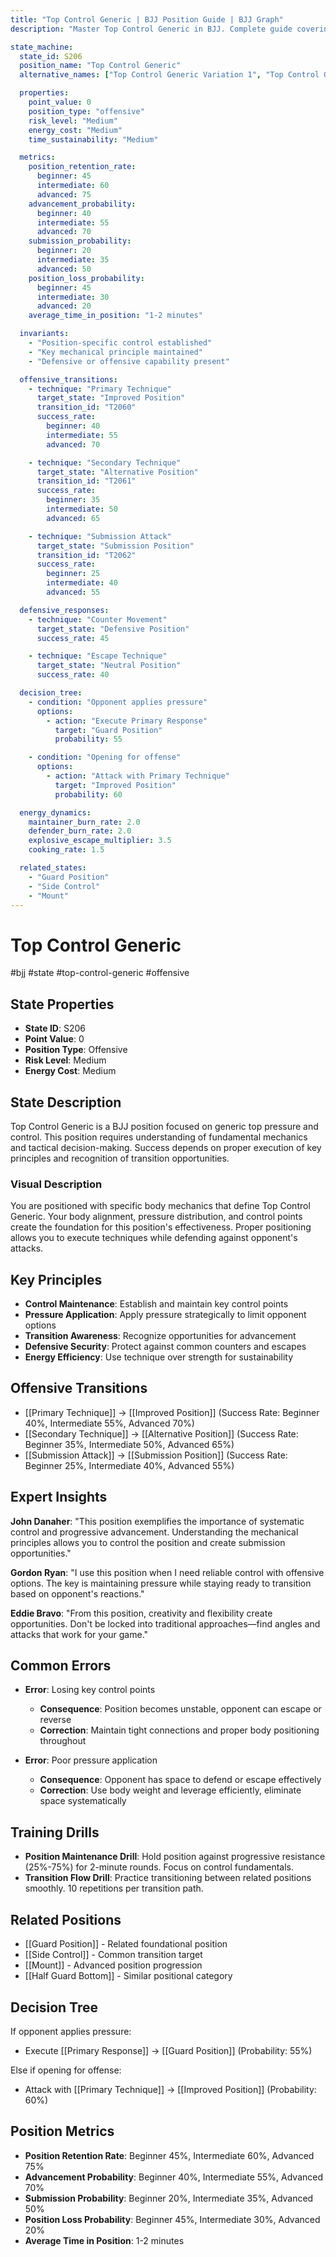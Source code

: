 ```yaml
---
title: "Top Control Generic | BJJ Position Guide | BJJ Graph"
description: "Master Top Control Generic in BJJ. Complete guide covering generic top pressure and control. Success rates vary by skill level."

state_machine:
  state_id: S206
  position_name: "Top Control Generic"
  alternative_names: ["Top Control Generic Variation 1", "Top Control Generic Variation 2"]

  properties:
    point_value: 0
    position_type: "offensive"
    risk_level: "Medium"
    energy_cost: "Medium"
    time_sustainability: "Medium"

  metrics:
    position_retention_rate:
      beginner: 45
      intermediate: 60
      advanced: 75
    advancement_probability:
      beginner: 40
      intermediate: 55
      advanced: 70
    submission_probability:
      beginner: 20
      intermediate: 35
      advanced: 50
    position_loss_probability:
      beginner: 45
      intermediate: 30
      advanced: 20
    average_time_in_position: "1-2 minutes"

  invariants:
    - "Position-specific control established"
    - "Key mechanical principle maintained"
    - "Defensive or offensive capability present"

  offensive_transitions:
    - technique: "Primary Technique"
      target_state: "Improved Position"
      transition_id: "T2060"
      success_rate:
        beginner: 40
        intermediate: 55
        advanced: 70

    - technique: "Secondary Technique"
      target_state: "Alternative Position"
      transition_id: "T2061"
      success_rate:
        beginner: 35
        intermediate: 50
        advanced: 65

    - technique: "Submission Attack"
      target_state: "Submission Position"
      transition_id: "T2062"
      success_rate:
        beginner: 25
        intermediate: 40
        advanced: 55

  defensive_responses:
    - technique: "Counter Movement"
      target_state: "Defensive Position"
      success_rate: 45

    - technique: "Escape Technique"
      target_state: "Neutral Position"
      success_rate: 40

  decision_tree:
    - condition: "Opponent applies pressure"
      options:
        - action: "Execute Primary Response"
          target: "Guard Position"
          probability: 55

    - condition: "Opening for offense"
      options:
        - action: "Attack with Primary Technique"
          target: "Improved Position"
          probability: 60

  energy_dynamics:
    maintainer_burn_rate: 2.0
    defender_burn_rate: 2.0
    explosive_escape_multiplier: 3.5
    cooking_rate: 1.5

  related_states:
    - "Guard Position"
    - "Side Control"
    - "Mount"
---
```


<script type="application/ld+json">
{
  "@context": "https://schema.org",
  "@type": "WebPage",
  "name": "Top Control Generic",
  "description": "Master Top Control Generic in BJJ. Complete guide covering generic top pressure and control.",
  "url": "https://bjjgraph.com/positions/top-control-generic"
}
</script>

# Top Control Generic
#bjj #state #top-control-generic #offensive

## State Properties
- **State ID**: S206
- **Point Value**: 0
- **Position Type**: Offensive
- **Risk Level**: Medium
- **Energy Cost**: Medium

## State Description
Top Control Generic is a BJJ position focused on generic top pressure and control. This position requires understanding of fundamental mechanics and tactical decision-making. Success depends on proper execution of key principles and recognition of transition opportunities.

### Visual Description
You are positioned with specific body mechanics that define Top Control Generic. Your body alignment, pressure distribution, and control points create the foundation for this position's effectiveness. Proper positioning allows you to execute techniques while defending against opponent's attacks.

## Key Principles
- **Control Maintenance**: Establish and maintain key control points
- **Pressure Application**: Apply pressure strategically to limit opponent options
- **Transition Awareness**: Recognize opportunities for advancement
- **Defensive Security**: Protect against common counters and escapes
- **Energy Efficiency**: Use technique over strength for sustainability

## Offensive Transitions
- [[Primary Technique]] → [[Improved Position]] (Success Rate: Beginner 40%, Intermediate 55%, Advanced 70%)
- [[Secondary Technique]] → [[Alternative Position]] (Success Rate: Beginner 35%, Intermediate 50%, Advanced 65%)
- [[Submission Attack]] → [[Submission Position]] (Success Rate: Beginner 25%, Intermediate 40%, Advanced 55%)

## Expert Insights
**John Danaher**: "This position exemplifies the importance of systematic control and progressive advancement. Understanding the mechanical principles allows you to control the position and create submission opportunities."

**Gordon Ryan**: "I use this position when I need reliable control with offensive options. The key is maintaining pressure while staying ready to transition based on opponent's reactions."

**Eddie Bravo**: "From this position, creativity and flexibility create opportunities. Don't be locked into traditional approaches—find angles and attacks that work for your game."

## Common Errors
- **Error**: Losing key control points
  - **Consequence**: Position becomes unstable, opponent can escape or reverse
  - **Correction**: Maintain tight connections and proper body positioning throughout

- **Error**: Poor pressure application
  - **Consequence**: Opponent has space to defend or escape effectively
  - **Correction**: Use body weight and leverage efficiently, eliminate space systematically

## Training Drills
- **Position Maintenance Drill**: Hold position against progressive resistance (25%-75%) for 2-minute rounds. Focus on control fundamentals.
- **Transition Flow Drill**: Practice transitioning between related positions smoothly. 10 repetitions per transition path.

## Related Positions
- [[Guard Position]] - Related foundational position
- [[Side Control]] - Common transition target
- [[Mount]] - Advanced position progression
- [[Half Guard Bottom]] - Similar positional category

## Decision Tree
If opponent applies pressure:
- Execute [[Primary Response]] → [[Guard Position]] (Probability: 55%)

Else if opening for offense:
- Attack with [[Primary Technique]] → [[Improved Position]] (Probability: 60%)

## Position Metrics
- **Position Retention Rate**: Beginner 45%, Intermediate 60%, Advanced 75%
- **Advancement Probability**: Beginner 40%, Intermediate 55%, Advanced 70%
- **Submission Probability**: Beginner 20%, Intermediate 35%, Advanced 50%
- **Position Loss Probability**: Beginner 45%, Intermediate 30%, Advanced 20%
- **Average Time in Position**: 1-2 minutes
